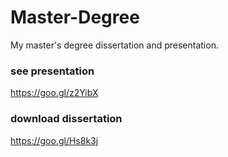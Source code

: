 # Master-Degree

My master's degree dissertation and presentation.

### see presentation
https://goo.gl/z2YibX

### download dissertation
https://goo.gl/Hs8k3j
